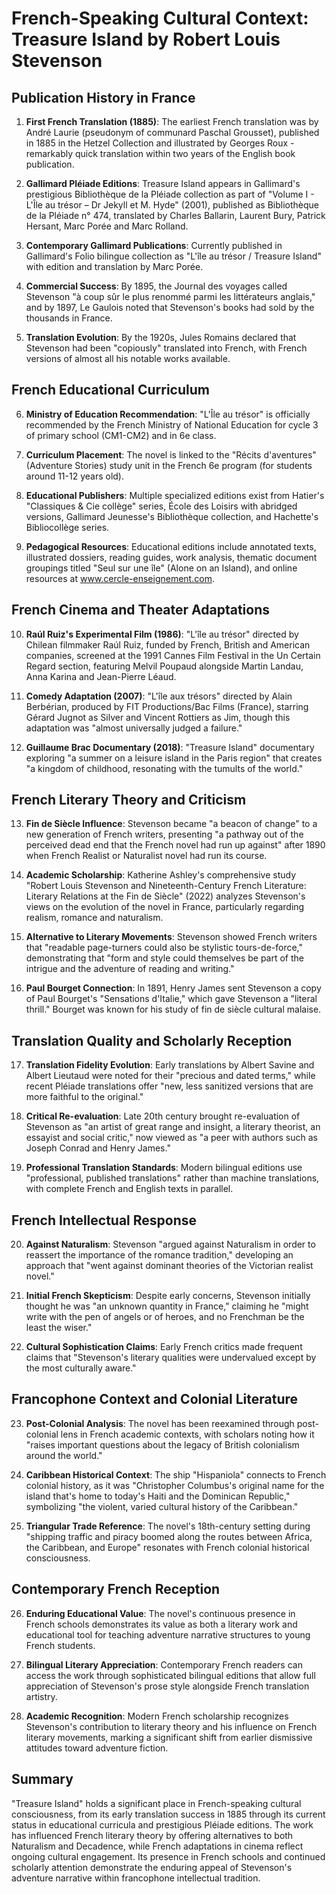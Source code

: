 # French-Speaking Cultural Context: Treasure Island by Robert Louis Stevenson

## Publication History in France

1. **First French Translation (1885)**: The earliest French translation was by André Laurie (pseudonym of communard Paschal Grousset), published in 1885 in the Hetzel Collection and illustrated by Georges Roux - remarkably quick translation within two years of the English book publication.

2. **Gallimard Pléiade Editions**: Treasure Island appears in Gallimard's prestigious Bibliothèque de la Pléiade collection as part of "Volume I - L'Île au trésor – Dr Jekyll et M. Hyde" (2001), published as Bibliothèque de la Pléiade n° 474, translated by Charles Ballarin, Laurent Bury, Patrick Hersant, Marc Porée and Marc Rolland.

3. **Contemporary Gallimard Publications**: Currently published in Gallimard's Folio bilingue collection as "L'île au trésor / Treasure Island" with edition and translation by Marc Porée.

4. **Commercial Success**: By 1895, the Journal des voyages called Stevenson "à coup sûr le plus renommé parmi les littérateurs anglais," and by 1897, Le Gaulois noted that Stevenson's books had sold by the thousands in France.

5. **Translation Evolution**: By the 1920s, Jules Romains declared that Stevenson had been "copiously" translated into French, with French versions of almost all his notable works available.

## French Educational Curriculum

6. **Ministry of Education Recommendation**: "L'Île au trésor" is officially recommended by the French Ministry of National Education for cycle 3 of primary school (CM1-CM2) and in 6e class.

7. **Curriculum Placement**: The novel is linked to the "Récits d'aventures" (Adventure Stories) study unit in the French 6e program (for students around 11-12 years old).

8. **Educational Publishers**: Multiple specialized editions exist from Hatier's "Classiques & Cie collège" series, École des Loisirs with abridged versions, Gallimard Jeunesse's Bibliothèque collection, and Hachette's Bibliocollège series.

9. **Pedagogical Resources**: Educational editions include annotated texts, illustrated dossiers, reading guides, work analysis, thematic document groupings titled "Seul sur une île" (Alone on an Island), and online resources at www.cercle-enseignement.com.

## French Cinema and Theater Adaptations

10. **Raúl Ruiz's Experimental Film (1986)**: "L'île au trésor" directed by Chilean filmmaker Raúl Ruiz, funded by French, British and American companies, screened at the 1991 Cannes Film Festival in the Un Certain Regard section, featuring Melvil Poupaud alongside Martin Landau, Anna Karina and Jean-Pierre Léaud.

11. **Comedy Adaptation (2007)**: "L'île aux trésors" directed by Alain Berbérian, produced by FIT Productions/Bac Films (France), starring Gérard Jugnot as Silver and Vincent Rottiers as Jim, though this adaptation was "almost universally judged a failure."

12. **Guillaume Brac Documentary (2018)**: "Treasure Island" documentary exploring "a summer on a leisure island in the Paris region" that creates "a kingdom of childhood, resonating with the tumults of the world."

## French Literary Theory and Criticism

13. **Fin de Siècle Influence**: Stevenson became "a beacon of change" to a new generation of French writers, presenting "a pathway out of the perceived dead end that the French novel had run up against" after 1890 when French Realist or Naturalist novel had run its course.

14. **Academic Scholarship**: Katherine Ashley's comprehensive study "Robert Louis Stevenson and Nineteenth-Century French Literature: Literary Relations at the Fin de Siècle" (2022) analyzes Stevenson's views on the evolution of the novel in France, particularly regarding realism, romance and naturalism.

15. **Alternative to Literary Movements**: Stevenson showed French writers that "readable page-turners could also be stylistic tours-de-force," demonstrating that "form and style could themselves be part of the intrigue and the adventure of reading and writing."

16. **Paul Bourget Connection**: In 1891, Henry James sent Stevenson a copy of Paul Bourget's "Sensations d'Italie," which gave Stevenson a "literal thrill." Bourget was known for his study of fin de siècle cultural malaise.

## Translation Quality and Scholarly Reception

17. **Translation Fidelity Evolution**: Early translations by Albert Savine and Albert Lieutaud were noted for their "precious and dated terms," while recent Pléiade translations offer "new, less sanitized versions that are more faithful to the original."

18. **Critical Re-evaluation**: Late 20th century brought re-evaluation of Stevenson as "an artist of great range and insight, a literary theorist, an essayist and social critic," now viewed as "a peer with authors such as Joseph Conrad and Henry James."

19. **Professional Translation Standards**: Modern bilingual editions use "professional, published translations" rather than machine translations, with complete French and English texts in parallel.

## French Intellectual Response

20. **Against Naturalism**: Stevenson "argued against Naturalism in order to reassert the importance of the romance tradition," developing an approach that "went against dominant theories of the Victorian realist novel."

21. **Initial French Skepticism**: Despite early concerns, Stevenson initially thought he was "an unknown quantity in France," claiming he "might write with the pen of angels or of heroes, and no Frenchman be the least the wiser."

22. **Cultural Sophistication Claims**: Early French critics made frequent claims that "Stevenson's literary qualities were undervalued except by the most culturally aware."

## Francophone Context and Colonial Literature

23. **Post-Colonial Analysis**: The novel has been reexamined through post-colonial lens in French academic contexts, with scholars noting how it "raises important questions about the legacy of British colonialism around the world."

24. **Caribbean Historical Context**: The ship "Hispaniola" connects to French colonial history, as it was "Christopher Columbus's original name for the island that's home to today's Haiti and the Dominican Republic," symbolizing "the violent, varied cultural history of the Caribbean."

25. **Triangular Trade Reference**: The novel's 18th-century setting during "shipping traffic and piracy boomed along the routes between Africa, the Caribbean, and Europe" resonates with French colonial historical consciousness.

## Contemporary French Reception

26. **Enduring Educational Value**: The novel's continuous presence in French schools demonstrates its value as both a literary work and educational tool for teaching adventure narrative structures to young French students.

27. **Bilingual Literary Appreciation**: Contemporary French readers can access the work through sophisticated bilingual editions that allow full appreciation of Stevenson's prose style alongside French translation artistry.

28. **Academic Recognition**: Modern French scholarship recognizes Stevenson's contribution to literary theory and his influence on French literary movements, marking a significant shift from earlier dismissive attitudes toward adventure fiction.

## Summary

"Treasure Island" holds a significant place in French-speaking cultural consciousness, from its early translation success in 1885 through its current status in educational curricula and prestigious Pléiade editions. The work has influenced French literary theory by offering alternatives to both Naturalism and Decadence, while French adaptations in cinema reflect ongoing cultural engagement. Its presence in French schools and continued scholarly attention demonstrate the enduring appeal of Stevenson's adventure narrative within francophone intellectual tradition.